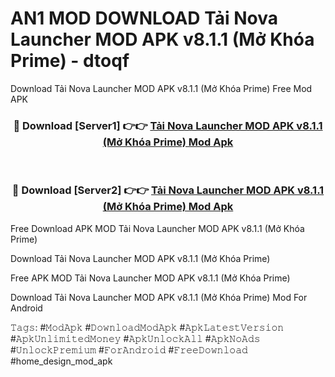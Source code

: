 # AN1 MOD DOWNLOAD Tải Nova Launcher MOD APK v8.1.1 (Mở Khóa Prime) - dtoqf
Download Tải Nova Launcher MOD APK v8.1.1 (Mở Khóa Prime) Free Mod APK

<div align="center">
<h3>🔴 Download [Server1] 👉👉 <a href="https://apk-comot.site?title=Tải_Nova_Launcher_MOD_APK_v8.1.1_(Mở_Khóa_Prime)">Tải Nova Launcher MOD APK v8.1.1 (Mở Khóa Prime) Mod Apk</a></h3><br>

<h3>🔴 Download [Server2] 👉👉 <a href="https://apk-comot.site?title=Tải_Nova_Launcher_MOD_APK_v8.1.1_(Mở_Khóa_Prime)">Tải Nova Launcher MOD APK v8.1.1 (Mở Khóa Prime) Mod Apk</a></h3>
</div>


Free Download APK MOD Tải Nova Launcher MOD APK v8.1.1 (Mở Khóa Prime)

Download Tải Nova Launcher MOD APK v8.1.1 (Mở Khóa Prime) 

Free APK MOD Tải Nova Launcher MOD APK v8.1.1 (Mở Khóa Prime) 

Download Tải Nova Launcher MOD APK v8.1.1 (Mở Khóa Prime) Mod For Android

𝚃𝚊𝚐𝚜: #𝙼𝚘𝚍𝙰𝚙𝚔 #𝙳𝚘𝚠𝚗𝚕𝚘𝚊𝚍𝙼𝚘𝚍𝙰𝚙𝚔 #𝙰𝚙𝚔𝙻𝚊𝚝𝚎𝚜𝚝𝚅𝚎𝚛𝚜𝚒𝚘𝚗 #𝙰𝚙𝚔𝚄𝚗𝚕𝚒𝚖𝚒𝚝𝚎𝚍𝙼𝚘𝚗𝚎𝚢 #𝙰𝚙𝚔𝚄𝚗𝚕𝚘𝚌𝚔𝙰𝚕𝚕 #𝙰𝚙𝚔𝙽𝚘𝙰𝚍𝚜 #𝚄𝚗𝚕𝚘𝚌𝚔𝙿𝚛𝚎𝚖𝚒𝚞𝚖 #𝙵𝚘𝚛𝙰𝚗𝚍𝚛𝚘𝚒𝚍 #𝙵𝚛𝚎𝚎𝙳𝚘𝚠𝚗𝚕𝚘𝚊𝚍 #home_design_mod_apk